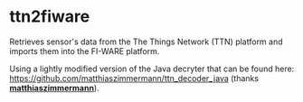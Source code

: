 # ttn2fiware
Retrieves sensor's data from the The Things Network (TTN) platform and imports them into the FI-WARE platform.

Using a lightly modified version of the Java decryter that can be found here: https://github.com/matthiaszimmermann/ttn_decoder_java (thanks **[matthiaszimmermann](https://github.com/matthiaszimmermann/)**).

